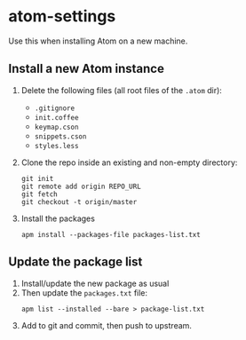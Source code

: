 # atom-settings

Use this when installing Atom on a new machine.

## Install a new Atom instance

1. Delete the following files (all root files of the `.atom` dir):   

    * `.gitignore`
    * `init.coffee`
    * `keymap.cson`
    * `snippets.cson`
    * `styles.less`

1. Clone the repo inside an existing and non-empty directory:  
    ```
    git init
    git remote add origin REPO_URL
    git fetch
    git checkout -t origin/master
    ```
1. Install the packages  
    ```
    apm install --packages-file packages-list.txt
    ```


## Update the package list

1. Install/update the new package as usual
1. Then update the `packages.txt` file:  
    ```
    apm list --installed --bare > package-list.txt
    ```
1. Add to git and commit, then push to upstream.
